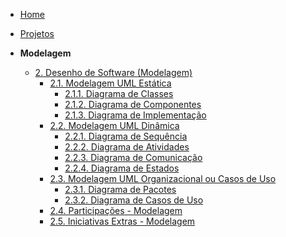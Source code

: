 <!-- docs/_sidebar.md -->

- [Home](/docs)
- [Projetos](/docs/Projeto/Projeto.md)

- **Modelagem**
  - [2. Desenho de Software (Modelagem)](/docs/Modelagem/2.Modelagem.md)
    - [2.1. Modelagem UML Estática](/docs/Modelagem/ModelagemEstatica/2.1.ModelagemEstatica.md)
      - [2.1.1. Diagrama de Classes](/docs/Modelagem/ModelagemEstatica/DiagramaDeClasses.md)
      - [2.1.2. Diagrama de Componentes](/docs/Modelagem/ModelagemEstatica/DiagramaDeComponentes.md)
      - [2.1.3. Diagrama de Implementação](/docs/Modelagem/ModelagemEstatica/DiagramaImplementacao.md)
    - [2.2. Modelagem UML Dinâmica](/docs/Modelagem/ModelagemDinamica//2.2.ModelagemDinamica.md)
      - [2.2.1. Diagrama de Sequência](/Modelagem/ModelagemDinamica/DiagramaDeSequencia.md)
      - [2.2.2. Diagrama de Atividades](/docs/Modelagem/ModelagemDinamica/DiagramaDeAtividades.md)
      - [2.2.3. Diagrama de Comunicação](/docs/Modelagem/ModelagemDinamica/DiagramaDeComunicacao.md)
      - [2.2.4. Diagrama de Estados](/Modelagem/ModelagemDinamica/DiagramaDeEstados.md)
    - [2.3. Modelagem UML Organizacional ou Casos de Uso](/docs/Modelagem/ModelagemOrganizacional/2.3.ModelagemOrganizacionalCasosDeUso.md)
      - [2.3.1. Diagrama de Pacotes](/docs/Modelagem/ModelagemOrganizacional/DiagramaDePacotes.md)
      - [2.3.2. Diagrama de Casos de Uso](/docs/Modelagem/ModelagemOrganizacional/DiagramaDeCasosDeUso.md)
    - [2.4. Participações - Modelagem](/docs/Modelagem/2.4.ParticipacoesModelagem.md)
    - [2.5. Iniciativas Extras - Modelagem](/docs/Modelagem/2.5.IniciativasExtras.md)
